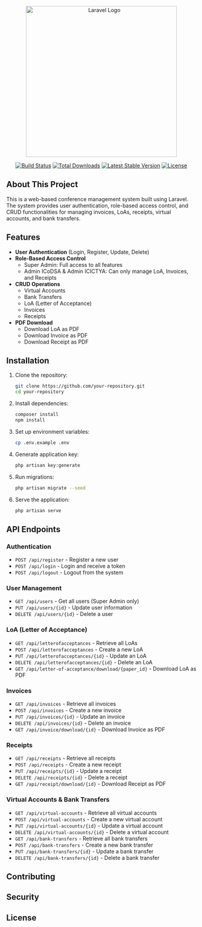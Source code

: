 <p align="center"><a href="https://laravel.com" target="_blank"><img src="https://raw.githubusercontent.com/laravel/art/master/logo-lockup/5%20SVG/2%20CMYK/1%20Full%20Color/laravel-logolockup-cmyk-red.svg" width="400" alt="Laravel Logo"></a></p>

<p align="center">
<a href="https://github.com/laravel/framework/actions"><img src="https://github.com/laravel/framework/workflows/tests/badge.svg" alt="Build Status"></a>
<a href="https://packagist.org/packages/laravel/framework"><img src="https://img.shields.io/packagist/dt/laravel/framework" alt="Total Downloads"></a>
<a href="https://packagist.org/packages/laravel/framework"><img src="https://img.shields.io/packagist/v/laravel/framework" alt="Latest Stable Version"></a>
<a href="https://packagist.org/packages/laravel/framework"><img src="https://img.shields.io/packagist/l/laravel/framework" alt="License"></a>
</p>

## About This Project

This is a web-based conference management system built using Laravel. The system provides user authentication, role-based access control, and CRUD functionalities for managing invoices, LoAs, receipts, virtual accounts, and bank transfers.

## Features

- **User Authentication** (Login, Register, Update, Delete)
- **Role-Based Access Control**
  - Super Admin: Full access to all features
  - Admin ICoDSA & Admin ICICTYA: Can only manage LoA, Invoices, and Receipts
- **CRUD Operations**
  - Virtual Accounts
  - Bank Transfers
  - LoA (Letter of Acceptance)
  - Invoices
  - Receipts
- **PDF Download**
  - Download LoA as PDF
  - Download Invoice as PDF
  - Download Receipt as PDF

## Installation

1. Clone the repository:
   ```bash
   git clone https://github.com/your-repository.git
   cd your-repository
   ```
2. Install dependencies:
   ```bash
   composer install
   npm install
   ```
3. Set up environment variables:
   ```bash
   cp .env.example .env
   ```
4. Generate application key:
   ```bash
   php artisan key:generate
   ```
5. Run migrations:
   ```bash
   php artisan migrate --seed
   ```
6. Serve the application:
   ```bash
   php artisan serve
   ```

## API Endpoints

### Authentication
- `POST /api/register` - Register a new user
- `POST /api/login` - Login and receive a token
- `POST /api/logout` - Logout from the system

### User Management
- `GET /api/users` - Get all users (Super Admin only)
- `PUT /api/users/{id}` - Update user information
- `DELETE /api/users/{id}` - Delete a user

### LoA (Letter of Acceptance)
- `GET /api/letterofacceptances` - Retrieve all LoAs
- `POST /api/letterofacceptances` - Create a new LoA
- `PUT /api/letterofacceptances/{id}` - Update an LoA
- `DELETE /api/letterofacceptances/{id}` - Delete an LoA
- `GET /api/letter-of-acceptance/download/{paper_id}` - Download LoA as PDF

### Invoices
- `GET /api/invoices` - Retrieve all invoices
- `POST /api/invoices` - Create a new invoice
- `PUT /api/invoices/{id}` - Update an invoice
- `DELETE /api/invoices/{id}` - Delete an invoice
- `GET /api/invoice/download/{id}` - Download Invoice as PDF

### Receipts
- `GET /api/receipts` - Retrieve all receipts
- `POST /api/receipts` - Create a new receipt
- `PUT /api/receipts/{id}` - Update a receipt
- `DELETE /api/receipts/{id}` - Delete a receipt
- `GET /api/receipt/download/{id}` - Download Receipt as PDF

### Virtual Accounts & Bank Transfers
- `GET /api/virtual-accounts` - Retrieve all virtual accounts
- `POST /api/virtual-accounts` - Create a new virtual account
- `PUT /api/virtual-accounts/{id}` - Update a virtual account
- `DELETE /api/virtual-accounts/{id}` - Delete a virtual account
- `GET /api/bank-transfers` - Retrieve all bank transfers
- `POST /api/bank-transfers` - Create a new bank transfer
- `PUT /api/bank-transfers/{id}` - Update a bank transfer
- `DELETE /api/bank-transfers/{id}` - Delete a bank transfer

## Contributing


## Security


## License

